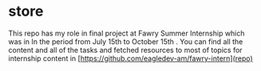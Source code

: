 # store
This repo has my role in final project at  Fawry Summer Internship which was in In the period from July 15th to October 15th . You can find all the content and all of the tasks and fetched resources to most of topics for internship content in [https://github.com/eagledev-am/fawry-intern](repo)
